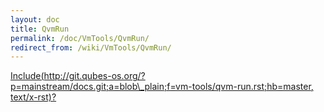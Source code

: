 ```yaml
---
layout: doc
title: QvmRun
permalink: /doc/VmTools/QvmRun/
redirect_from: /wiki/VmTools/QvmRun/
---
```


[Include(http://git.qubes-os.org/?p=mainstream/docs.git;a=blob\_plain;f=vm-tools/qvm-run.rst;hb=master, text/x-rst)?](/doc/VmTools/Include(http%3A/git.qubes-os.org?p=mainstream/docs.git;a=blob_plain;f=vm-tools/qvm-run.rst;hb=master,%20text/x-rst))
